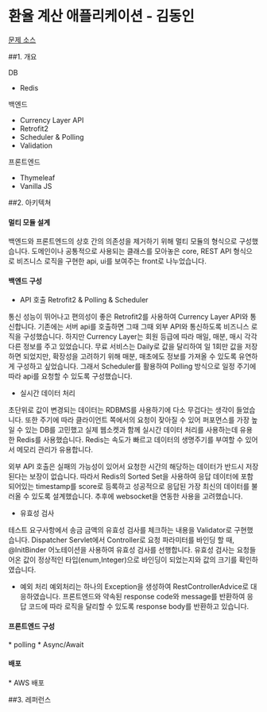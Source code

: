 # 환율 계산 애플리케이션 - 김동인

<a href="https://github.com/wirebarley/apply/blob/master/coding_test.md">문제 소스</a>

##1. 개요

DB
* Redis

백엔드
* Currency Layer API
* Retrofit2
* Scheduler & Polling
* Validation

프론트엔드
* Thymeleaf
* Vanilla JS

##2. 아키텍쳐
<h4>멀티 모듈 설계</h4>
<p>
백엔드와 프론트엔드의 상호 간의 의존성을 제거하기 위해 멀티 모듈의 형식으로 구성했습니다. 
도메인이나 공통적으로 사용되는 클래스를 모아놓은 core, REST API 형식으로 비즈니스 로직을 구현한 api, ui를 보여주는 front로 나누었습니다.
</p>

<h4>백엔드 구성</h4>

* API 호출 Retrofit2 & Polling & Scheduler

통신 성능이 뛰어나고 편의성이 좋은 Retrofit2를 사용하여 Currency Layer API와 통신합니다. 기존에는 서버 api를 호출하면 그때 그때
  외부 API와 통신하도록 비즈니스 로직을 구성했습니다. 하지만 Currency Layer는 회원 등급에 따라 매일, 매분, 매시 각각 다른 정보를
  주고 있었습니다. 무료 서비스는 Daily로 값을 달리하여 일 1회만 값을 저장하면 되었지만, 확장성을 고려하기 위해 매분, 매초에도 정보를
  가져올 수 있도록 유연하게 구성하고 싶었습니다. 그래서 Scheduler를 활용하여 Polling 방식으로 일정 주기에 따라 api를 요청할 수 있도록
  구성했습니다.

* 실시간 데이터 처리
  
초단위로 값이 변경되는 데이터는 RDBMS를 사용하기에 다소 무겁다는 생각이 들었습니다. 또한 주기에 따라 클라이언트 쪽에서의 요청이 잦아질
수 있어 퍼포먼스를 가장 높일 수 있는 DB를 고민했고 실제 웹소켓과 함께 실시간 데이터 처리를 사용하는데 유용한 Redis를 사용했습니다.
Redis는 속도가 빠르고 데이터의 생명주기를 부여할 수 있어서 메모리 관리가 유용합니다.

외부 API 호출은 실패의 가능성이 있어서 요청한 시간의 해당하는 데이터가 반드시 저장된다는 보장이 없습니다. 
따라서 Redis의 Sorted Set을 사용하여 응답 데이터에 포함되어있는 timestamp를 score로 등록하고 
성공적으로 응답된 가장 최신의  데이터를 불러올 수 있도록 설계했습니다. 추후에 websocket을 연동한 사용을 고려했습니다.

* 유효성 검사

테스트 요구사항에서 송금 금액의 유효성 검사를 체크하는 내용을 Validator로 구현했습니다. Dispatcher Servlet에서 Controller로
요청 파라미터를 바인딩 할 때, @InitBinder 어노테이션을 사용하여 유효성 검사를 선행합니다. 유효성 검사는 요청들어온 값이 정상적인
타입(enum,Integer)으로 바인딩이 되었는지와 값의 크기를 확인하였습니다.

* 예외 처리
예외처리는 하나의 Exception을 생성하여 RestControllerAdvice로 대응하였습니다. 프론트엔드와 약속된 
  response code와 message를 반환하여 응답 코드에 따라 로직을 달리할 수 있도록 response body를 반환하고 있습니다.


<h4>프론트엔드 구성</h4>
* polling
* Async/Await

<h4>배포</h4>
* AWS 배포

##3. 레퍼런스
